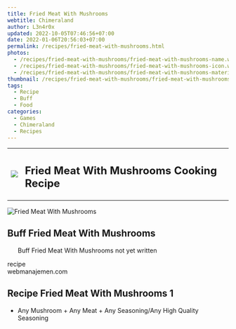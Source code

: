 ```yaml
---
title: Fried Meat With Mushrooms
webtitle: Chimeraland
author: L3n4r0x
updated: 2022-10-05T07:46:56+07:00
date: 2022-01-06T20:56:03+07:00
permalink: /recipes/fried-meat-with-mushrooms.html
photos:
  - /recipes/fried-meat-with-mushrooms/fried-meat-with-mushrooms-name.webp
  - /recipes/fried-meat-with-mushrooms/fried-meat-with-mushrooms-icon.webp
  - /recipes/fried-meat-with-mushrooms/fried-meat-with-mushrooms-material.webp
thumbnail: /recipes/fried-meat-with-mushrooms/fried-meat-with-mushrooms-icon.webp
tags:
  - Recipe
  - Buff
  - Food
categories:
  - Games
  - Chimeraland
  - Recipes
---
```


<section id="bootstrap-wrapper"><link rel="stylesheet" href="https://cdn.statically.io/gh/dimaslanjaka/Web-Manajemen/40ac3225/css/bootstrap-4.5-wrapper.css"/><div class="row mb-2"><div class="col-md-12 mb-2"><table class="table" id="post-info"><tbody><tr><td><img class="d-inline-block me-2" src="/chimeraland/recipes/fried-meat-with-mushrooms/fried-meat-with-mushrooms-icon.webp" width="auto" height="auto"/></td><td><h1 class="fs-5">Fried Meat With Mushrooms Cooking Recipe</h1></td></tr></tbody></table></div></div><div class="card mb-2"><div class="row g-0"><div class="col-sm-4 position-relative mb-2"><img src="/chimeraland/recipes/fried-meat-with-mushrooms/fried-meat-with-mushrooms-material.webp" class="card-img fit-cover w-100 h-100" alt="Fried Meat With Mushrooms" data-fancybox="true"/></div><div class="col-sm-8 mb-2"><div class="card-body"><h2 class="card-title fs-5">Buff Fried Meat With Mushrooms</h2><div class="card-text"><ul>Buff Fried Meat With Mushrooms not yet written</ul></div><span class="badge rounded-pill bg-dark">recipe</span></div><div class="card-footer text-end text-muted">webmanajemen.com</div></div></div></div><div class="row mb-2"><div class="col-12 col-lg-6 recipe-item mb-2"><div class="card"><div class="card-body"><h2 class="card-title fs-5">Recipe Fried Meat With Mushrooms 1</h2><div class="card-text"><ul><li>Any Mushroom<span> + </span>Any Meat<span> + </span>Any Seasoning/Any High Quality Seasoning</li></ul></div></div></div></div></div></section>